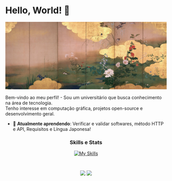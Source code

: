 # Hello, World! 👋

![Imagem](./assets/wallhaven-vmk698.jpg)

Bem-vindo ao meu perfil! - Sou um universitário que busca conhecimento na área de tecnologia.  
Tenho interesse em computação gráfica, projetos open-source e desenvolvimento geral.

- 🧠 **Atualmente aprendendo**: Verificar e validar softwares, método HTTP e API, Requisitos e Língua Japonesa!

<div align="center">

### Skills e Stats
[![My Skills](https://skillicons.dev/icons?i=linux,c,java,python,postgres,html,css,js)](https://skillicons.dev)
</div>

&nbsp;

<div align="center">
    <img height="140em" src="https://github-readme-stats.vercel.app/api?username=mmarcoantonio&theme=dark&show_icons=true&rank_icon=github&hide=issues,stars">
    <img height="140em" src="https://github-readme-stats.vercel.app/api/top-langs/?username=mmarcoantonio&theme=dark&hide_progress=true">
</div>

&nbsp;